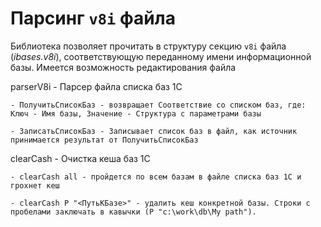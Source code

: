 Парсинг `v8i` файла
===

Библиотека позволяет прочитать в структуру секцию `v8i` файла (_ibases.v8i_), соответствующую переданному имени информационной базы. Имеется возможность редактирования файла

parserV8i - Парсер файла списка баз 1С

	- ПолучитьСписокБаз - возвращает Соответствие со списком баз, где: Ключ - Имя базы, Значение - Структура с параметрами базы

	- ЗаписатьСписокБаз - Записывает список баз в файл, как источник принимается результат от ПолучитьСписокБаз

clearCash - Очистка кеша баз 1С

	- clearCash all - пройдется по всем базам в файле списка баз 1С и грохнет кеш

	- clearCash P "<ПутьКБазе>" - удалить кеш конкретной базы. Строки с пробелами заключать в кавычки (P "c:\work\db\My path").
